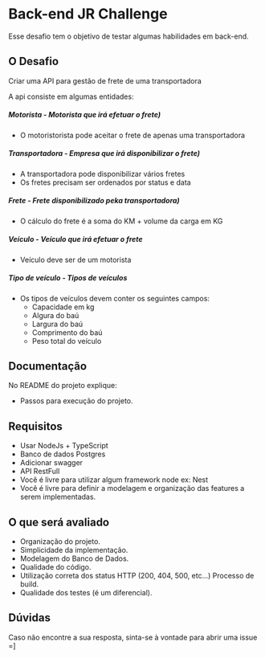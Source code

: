# Back-end JR Challenge
Esse desafio tem o objetivo de testar algumas habilidades em back-end.

## O Desafio
Criar uma API para gestão de frete de uma transportadora

A api consiste em algumas entidades:

##### Motorista - Motorista que irá efetuar o frete)
- O motoristorista pode aceitar o frete de apenas uma transportadora

##### Transportadora - Empresa que irá disponibilizar o frete)
- A transportadora pode disponibilizar vários fretes
- Os fretes precisam ser ordenados por status e data

##### Frete - Frete disponibilizado peka transportadora)
- O cálculo do frete é a soma do KM + volume da carga em KG

##### Veículo - Veículo que irá efetuar o frete
- Veículo deve ser de um motorista

##### Tipo de veículo - Tipos de veículos
 - Os tipos de veículos devem conter os seguintes campos:
	- Capacidade em kg
	- Algura do baú
	- Largura do baú
	- Comprimento do baú
	- Peso total do veículo


## Documentação
 No README do projeto explique:
- Passos para execução do projeto.

## Requisitos
 - Usar NodeJs + TypeScript
 - Banco de dados Postgres
 - Adicionar swagger 
 -  API RestFull
 - Você é livre para utilizar algum framework node ex: Nest 
 - Você é livre para definir a modelagem e organização das features a serem implementadas.

## O que será avaliado
 - Organização do projeto.
 - Simplicidade da implementação.
 - Modelagem do Banco de Dados.
 - Qualidade do código.
 - Utilização correta dos status HTTP (200, 404, 500, etc...)
 Processo de build.
 - Qualidade dos testes (é um diferencial).

## Dúvidas
Caso não encontre a sua resposta, sinta-se à vontade para abrir uma issue =]



